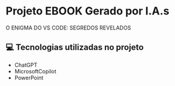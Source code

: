 # Projeto EBOOK Gerado por I.A.s

O ENIGMA DO VS CODE​: SEGREDOS REVELADOS

## 💻 Tecnologias utilizadas no projeto

- ChatGPT
- MicrosoftCopilot
- PowerPoint
